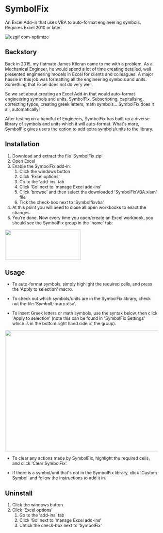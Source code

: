 # SymbolFix
An Excel Add-in that uses VBA to auto-format engineering symbols. Requires Excel 2010 or later.

![ezgif com-optimize](https://user-images.githubusercontent.com/22935783/42184668-3bed0238-7e3e-11e8-950b-f9c9095c8f35.gif)

## Backstory
Back in 2015, my flatmate James Kilcran came to me with a problem. As a Mechanical Engineer, he would spend a lot of time creating detailed, well presented engineering models in Excel for clients and colleagues. A major hassle in this job was formatting all the engineering symbols and units. Something that Excel does not do very well.

So we set about creating an Excel Add-in that would auto-format engineering symbols and units, SymbolFix. Subscripting, capitalising, correcting typos, creating greek letters, math symbols... SymbolFix does it all, automatically! 

After testing on a handful of Engineers, SymbolFix has built up a diverse library of symbols and units which it will auto-format. What's more, SymbolFix gives users the option to add extra symbols/units to the library.

## Installation
1.	Download and extract the file ‘SymbolFix.zip’
2.	Open Excel
3.	Enable the SymbolFix add-in:
    1.	Click the windows button
    2.	Click ‘Excel options’
    3.	Go to the ‘add-ins’ tab
    4.	Click ‘Go’ next to ‘manage Excel add-ins’
    5.	Click ‘browse’ and then select the downloaded 'SymbolFixVBA.xlam' file
    6.	Tick the check-box next to ‘Symbolfixvba’
4. At this point you will need to close all open workbooks to enact the changes. 
5. You're done. Now every time you open/create an Excel workbook, you should see the SymbolFix group in the 'home' tab:
<img width="250" height="100" src="https://user-images.githubusercontent.com/22935783/42175493-7e2e495c-7e1d-11e8-9e5d-aa60395f2087.PNG">

## Usage
* To auto-format symbols, simply highlight the required cells, and press the 'Apply to selection' macro.

* To check out which symbols/units are in the SymbolFix library, check out the file 'SymbolLibrary.xlsx'.

* To insert Greek letters or math symbols, use the syntax below, then click 'Apply to selection' (note this can be found in 'SymbolFix Settings' which is in the bottom right hand side of the group).

<img width="600" height="400" src="https://user-images.githubusercontent.com/22935783/42175087-473c18ee-7e1c-11e8-8376-50cca78ebaf1.PNG">

* To clear any actions made by SymbolFix, highlight the required cells, and click 'Clear SymbolFix'.

* If there is a symbol/unit that's not in the SymbolFix library, click 'Custom Symbol' and follow the instructions to add it in.

## Uninstall
1. Click the windows button
1. Click ‘Excel options’
   1.	Go to the ‘add-ins’ tab
   1.	Click ‘Go’ next to ‘manage Excel add-ins’
   1.   Untick the check-box next to ‘SymbolFix’

